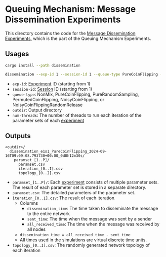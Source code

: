 # Queuing Mechanism: Message Dissemination Experiments

This directory contains the code for the [Message Dissemination Experiments](https://www.notion.so/Nomos-Mix-Queueing-Mechanism-Experimentation-Methodology-d629af5a2d43473c9ec9ba191f6d904d?pvs=4#5120661bdf5343319e66c9372dd623b7), which is the part of the Queuing Mechanism Experiments.

## Usages

```bash
cargo install --path dissemination

dissemination --exp-id 1 --session-id 1 --queue-type PureCoinFlipping --outdir $PWD/out --num-threads 4
```
- `exp-id`: [Experiment](https://www.notion.so/Nomos-Mix-Queueing-Mechanism-Experimentation-Methodology-d629af5a2d43473c9ec9ba191f6d904d?pvs=4#4543053fbb8c4a2f8d49b0dffdb4a928) ID (starting from 1)
- `session-id`: [Session](https://www.notion.so/Nomos-Mix-Queueing-Mechanism-Experimentation-Methodology-d629af5a2d43473c9ec9ba191f6d904d?pvs=4#ced2155214f442ed95b442c18f5832f6) ID (starting from 1)
- `queue-type`: NonMix, PureCoinFlipping, PureRandomSampling, PermutedCoinFlipping, NoisyCoinFlipping, or NoisyCoinFlippingRandomRelease
- `outdir`: Output directory
- `num-threads`: The number of threads to run each iteration of the parameter sets of each [experiment](https://www.notion.so/Nomos-Mix-Queueing-Mechanism-Experimentation-Methodology-d629af5a2d43473c9ec9ba191f6d904d?pvs=4#4543053fbb8c4a2f8d49b0dffdb4a928)

## Outputs

```
<outdir>/
  dissemination_e1s1_PureCoinFlipping_2024-09-16T09:09:08.793730+00:00_0d0h12m30s/
    paramset_[1..P]/
      paramset.csv
      iteration_[0..I].csv
      topology_[0..I].csv
```
- `paramset_[1..P]/`: Each [experiment](https://www.notion.so/Nomos-Mix-Queueing-Mechanism-Experimentation-Methodology-d629af5a2d43473c9ec9ba191f6d904d?pvs=4#4543053fbb8c4a2f8d49b0dffdb4a928) consists of multiple parameter sets. The result of each parameter set is stored in a separate directory.
- `paramset.csv`: The detailed parameters of the parameter set.
- `iteration_[0..I].csv`: The result of each iteration.
  - Columns
    - `dissemination_time`: The time taken to disseminate the message to the entire network
    - `sent_time`: The time when the message was sent by a sender
    - `all_received_time`: The time when the message was received by all nodes
  - `dissemination_time = all_received_time - sent_time`
  - All times used in the simulations are virtual discrete time units.
- `topology_[0..I].csv`: The randomly generated network topology of each iteration
